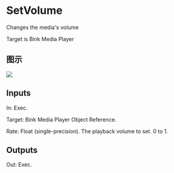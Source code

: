 # SetVolume

Changes the media's volume

Target is Bink Media Player

## 图示

![]($-20221218-19595905.png)

## Inputs

In: Exec.

Target: Bink Media Player Object Reference.

Rate: Float (single-precision). The playback volume to set. 0 to 1.  

## Outputs

Out: Exec.

